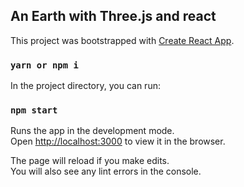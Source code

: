 ## An Earth with Three.js and react

This project was bootstrapped with [Create React App](https://github.com/facebook/create-react-app).

### `yarn or npm i`

In the project directory, you can run:

### `npm start`

Runs the app in the development mode.<br>
Open [http://localhost:3000](http://localhost:3000) to view it in the browser.

The page will reload if you make edits.<br>
You will also see any lint errors in the console.


